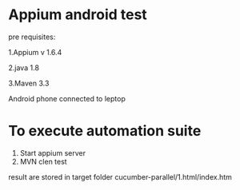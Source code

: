 # Appium android test 
pre requisites:

1.Appium v 1.6.4

2.java 1.8

3.Maven 3.3

Android phone connected to leptop  

# To execute automation suite   

1. Start appium server
2. MVN clen test 

result are stored in target folder cucumber-parallel/1.html/index.htm
